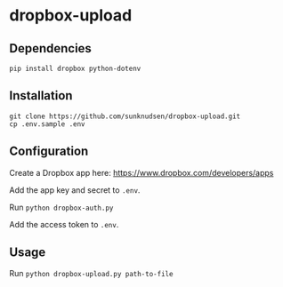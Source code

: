 # dropbox-upload

## Dependencies

```
pip install dropbox python-dotenv
```

## Installation

```
git clone https://github.com/sunknudsen/dropbox-upload.git
cp .env.sample .env
```

## Configuration

Create a Dropbox app here: https://www.dropbox.com/developers/apps

Add the app key and secret to `.env`.

Run `python dropbox-auth.py`

Add the access token to `.env`.

## Usage

Run `python dropbox-upload.py path-to-file`
